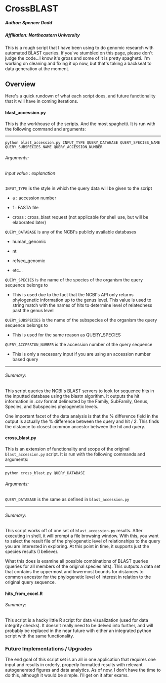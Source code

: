 # CrossBLAST
##### Author: Spencer Dodd
##### Affiliation: Northeastern University

This is a rough script that I have been using to do genomic research with automated BLAST queries. If you've stumbled on this page, please don't judge the code...I know it's gross and some of it is pretty spaghetti. I'm working on cleaning and fixing it up now, but that's taking a backseat to data generation at the moment.

## Overview

Here's a quick rundown of what each script does, and future functionality that it will have in coming iterations.

#### blast_accession.py

This is the workhouse of the scripts. And the most spaghetti. It is run with the following command and arguments:

--------------------------------------------------------
```
python blast_accession.py INPUT_TYPE QUERY_DATABASE QUERY_SPECIES_NAME QUERY_SUBSPECIES_NAME QUERY_ACCESSION_NUMBER
```

###### Arguments:
###### input value : explanation

```INPUT_TYPE``` is the style in which the query data will be given to the script

  + a : accession number

  + f : FASTA file

  + cross : cross_blast request (not applicable for shell use, but will be elaborated later)

```QUERY_DATABASE``` is any of the NCBI's publicly available databases 

  + human_genomic

  + nt

  + refseq_genomic

  + etc...

```QUERY_SPECIES``` is the name of the species of the organism the query sequence belongs to

  + This is used due to the fact that the NCBI's API only returns phylogenetic information up to the genus level. This value is used to string match with the names of hits to determine level of relatedness past the genus level

```QUERY_SUBSPECIES``` is the name of the subspecies of the organism the query sequence belongs to

  + This is used for the same reason as QUERY_SPECIES

```QUERY_ACCESSION_NUMBER``` is the accession number of the query sequence

  + This is only a necessary input if you are using an accession number based query

--------------------------------------------------------

###### Summary:

This script queries the NCBI's BLAST servers to look for sequence hits in the inputted database using the blastn algorithm. It outputs the hit information in .csv format delineated by the Family, SubFamily, Genus, Species, and Subspecies phylogenetic levels. 

One important facet of the data analysis is that the % difference field in the output is actually the % difference between the query and hit / 2. This finds the distance to closest common ancestor between the hit and query.

#### cross_blast.py

This is an extension of functionality and scope of the original ```blast_accession.py``` script. It is run with the following commands and arguments:

--------------------------------------------------------
```
python cross_blast.py QUERY_DATABASE
```
###### Arguments:

```QUERY_DATABASE``` is the same as defined in ```blast_accession.py```

--------------------------------------------------------

###### Summary:

This script works off of one set of ```blast_accession.py``` results. After executing in shell, it will prompt a file browsing window. With this, you want to select the result file of the phylogenetic level of relationships to the query you are interested in exploring. At this point in time, it supports just the species results (I believe).

What this does is examine all possible combinations of BLAST queries (queries for all members of the original species hits). This outputs a data set that contains the uppermost and lowermost bounds for distances to common ancestor for the phylogenetic level of interest in relation to the original query sequence. 

#### hits_from_excel.R

###### Summary:

This script is a hacky little R script for data visualization (used for data integrity checks). It doesn't really need to be delved into further, and will probably be replaced in the near future with either an integrated python script with the same functionality.

### Future Implementations / Upgrades

The end goal of this script set is an all in one application that requires one input and results in orderly, properly formatted results with relevant autogenerated figures and data analytics. As of now, I don't have the time to do this, although it would be simple. I'll get on it after exams.











